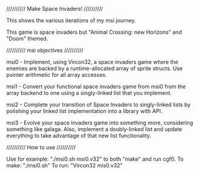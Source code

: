 ////////// Make Space Invaders! //////////

This shows the various iterations of my msi journey.

This game is space invaders but "Animal Crossing: new Horizons" and "Doom" themed.

////////// msi objectives //////////

msi0 - Implement, using Vircon32, a space invaders game where the enemies are backed by a runtime-allocated array of sprite structs. Use pointer arithmetic for all array accesses.

msi1 - Convert your functional space invaders game from msi0 from the array backend to one using a singly-linked list that you implement.

msi2 - Complete your transition of Space Invaders to singly-linked lists by polishing your linked list implementation into a library with API.

msi3 - Evolve your space invaders game into something more, considering something like galaga. Also, implement a doubly-linked list and update everything to take advantage of that new list functionality.

////////// How to use //////////

Use for example: "./msi0.sh msi0.v32" to both "make" and run cgf0.
To make: "./msi0.sh"
To run: "Vircon32 mis0.v32"
